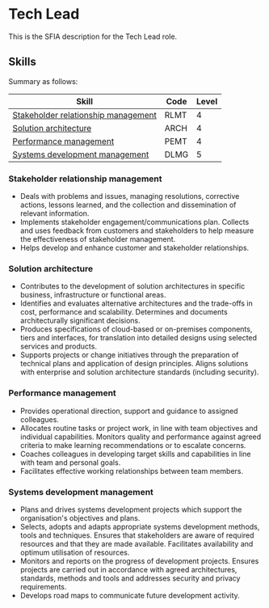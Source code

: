 # Tech Lead

This is the SFIA description for the Tech Lead role.

## Skills

Summary as follows:

|Skill|Code|Level|
|-----|----|-----|
|[Stakeholder relationship management](#stakeholder-relationship-management)|RLMT|4|
|[Solution architecture](#solution-architecture)|ARCH|4|
|[Performance management](#performance-management)|PEMT|4|
|[Systems development management](#systems-development-management)|DLMG|5|

### Stakeholder relationship management

- Deals with problems and issues, managing resolutions, corrective actions,
lessons learned, and the collection and dissemination of relevant information.
- Implements stakeholder engagement/communications plan. Collects and uses
feedback from customers and stakeholders to help measure the effectiveness of
stakeholder management.
- Helps develop and enhance customer and stakeholder relationships.

### Solution architecture

- Contributes to the development of solution architectures in specific business,
infrastructure or functional areas.
- Identifies and evaluates alternative architectures and the trade-offs in cost,
performance and scalability. Determines and documents architecturally
significant decisions.
- Produces specifications of cloud-based or on-premises components, tiers and
interfaces, for translation into detailed designs using selected services and
products.
- Supports projects or change initiatives through the preparation of technical
plans and application of design principles. Aligns solutions with enterprise
and solution architecture standards (including security).

### Performance management

- Provides operational direction, support and guidance to assigned colleagues.
- Allocates routine tasks or project work, in line with team objectives and
individual capabilities. Monitors quality and performance against agreed
criteria to make learning recommendations or to escalate concerns.
- Coaches colleagues in developing target skills and capabilities in line with
team and personal goals.
- Facilitates effective working relationships between team members.

### Systems development management

- Plans and drives systems development projects which support the organisation's
objectives and plans.
- Selects, adopts and adapts appropriate systems development methods, tools and
techniques. Ensures that stakeholders are aware of required resources and that
they are made available. Facilitates availability and optimum utilisation of
resources.
- Monitors and reports on the progress of development projects. Ensures projects
are carried out in accordance with agreed architectures, standards, methods and
tools and addresses security and privacy requirements.
- Develops road maps to communicate future development activity.
